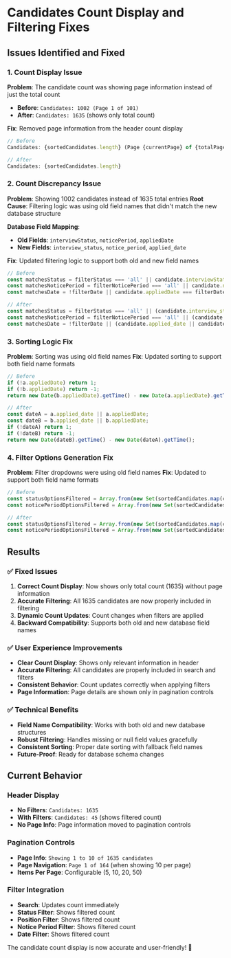 # Candidates Count Display and Filtering Fixes

## Issues Identified and Fixed

### 1. **Count Display Issue**
**Problem**: The candidate count was showing page information instead of just the total count
- **Before**: `Candidates: 1002 (Page 1 of 101)`
- **After**: `Candidates: 1635` (shows only total count)

**Fix**: Removed page information from the header count display
```typescript
// Before
Candidates: {sortedCandidates.length} (Page {currentPage} of {totalPages})

// After  
Candidates: {sortedCandidates.length}
```

### 2. **Count Discrepancy Issue**
**Problem**: Showing 1002 candidates instead of 1635 total entries
**Root Cause**: Filtering logic was using old field names that didn't match the new database structure

**Database Field Mapping**:
- **Old Fields**: `interviewStatus`, `noticePeriod`, `appliedDate`
- **New Fields**: `interview_status`, `notice_period`, `applied_date`

**Fix**: Updated filtering logic to support both old and new field names
```typescript
// Before
const matchesStatus = filterStatus === 'all' || candidate.interviewStatus === filterStatus;
const matchesNoticePeriod = filterNoticePeriod === 'all' || candidate.noticePeriod === filterNoticePeriod;
const matchesDate = !filterDate || candidate.appliedDate === filterDate;

// After
const matchesStatus = filterStatus === 'all' || (candidate.interview_status || candidate.interviewStatus) === filterStatus;
const matchesNoticePeriod = filterNoticePeriod === 'all' || (candidate.notice_period || candidate.noticePeriod) === filterNoticePeriod;
const matchesDate = !filterDate || (candidate.applied_date || candidate.appliedDate) === filterDate;
```

### 3. **Sorting Logic Fix**
**Problem**: Sorting was using old field names
**Fix**: Updated sorting to support both field name formats
```typescript
// Before
if (!a.appliedDate) return 1;
if (!b.appliedDate) return -1;
return new Date(b.appliedDate).getTime() - new Date(a.appliedDate).getTime();

// After
const dateA = a.applied_date || a.appliedDate;
const dateB = b.applied_date || b.appliedDate;
if (!dateA) return 1;
if (!dateB) return -1;
return new Date(dateB).getTime() - new Date(dateA).getTime();
```

### 4. **Filter Options Generation Fix**
**Problem**: Filter dropdowns were using old field names
**Fix**: Updated to support both field name formats
```typescript
// Before
const statusOptionsFiltered = Array.from(new Set(sortedCandidates.map(c => c.interviewStatus).filter(Boolean)));
const noticePeriodOptionsFiltered = Array.from(new Set(sortedCandidates.map(c => c.noticePeriod).filter(Boolean)));

// After
const statusOptionsFiltered = Array.from(new Set(sortedCandidates.map(c => c.interview_status || c.interviewStatus).filter(Boolean)));
const noticePeriodOptionsFiltered = Array.from(new Set(sortedCandidates.map(c => c.notice_period || c.noticePeriod).filter(Boolean)));
```

## Results

### ✅ **Fixed Issues**
1. **Correct Count Display**: Now shows only total count (1635) without page information
2. **Accurate Filtering**: All 1635 candidates are now properly included in filtering
3. **Dynamic Count Updates**: Count changes when filters are applied
4. **Backward Compatibility**: Supports both old and new database field names

### ✅ **User Experience Improvements**
- **Clear Count Display**: Shows only relevant information in header
- **Accurate Filtering**: All candidates are properly included in search and filters
- **Consistent Behavior**: Count updates correctly when applying filters
- **Page Information**: Page details are shown only in pagination controls

### ✅ **Technical Benefits**
- **Field Name Compatibility**: Works with both old and new database structures
- **Robust Filtering**: Handles missing or null field values gracefully
- **Consistent Sorting**: Proper date sorting with fallback field names
- **Future-Proof**: Ready for database schema changes

## Current Behavior

### **Header Display**
- **No Filters**: `Candidates: 1635`
- **With Filters**: `Candidates: 45` (shows filtered count)
- **No Page Info**: Page information moved to pagination controls

### **Pagination Controls**
- **Page Info**: `Showing 1 to 10 of 1635 candidates`
- **Page Navigation**: `Page 1 of 164` (when showing 10 per page)
- **Items Per Page**: Configurable (5, 10, 20, 50)

### **Filter Integration**
- **Search**: Updates count immediately
- **Status Filter**: Shows filtered count
- **Position Filter**: Shows filtered count
- **Notice Period Filter**: Shows filtered count
- **Date Filter**: Shows filtered count

The candidate count display is now accurate and user-friendly! 🎯
